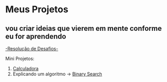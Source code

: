 # Meus Projetos

## vou criar ideias que vierem em mente conforme eu for aprendendo

[-Resolução de Desafios-](https://henrygoncalvess.github.io/meus-projetos/desafios/desafios)

Mini Projetos:

1. [Calculadora](https://henrygoncalvess.github.io/Meus-Projetos/calculadora/escola/calc)<br>
1. Explicando um algoritmo -> [Binary Search](https://henrygoncalvess.github.io/Meus-Projetos/binary_search/index)

